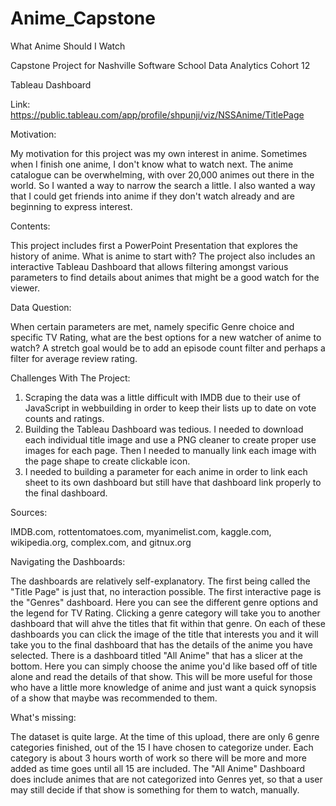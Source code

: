 # Anime_Capstone
What Anime Should I Watch

Capstone Project for Nashville Software School Data Analytics Cohort 12

Tableau Dashboard

Link: https://public.tableau.com/app/profile/shpunji/viz/NSSAnime/TitlePage

Motivation:

My motivation for this project was my own interest in anime. 
Sometimes when I finish one anime, I don't know what to watch next. The anime catalogue
can be overwhelming, with over 20,000 animes out there in the world. So I wanted a way
to narrow the search a little. I also wanted a way that I could get friends into anime 
if they don't watch already and are beginning to express interest.

Contents:

This project includes first a PowerPoint Presentation that explores the history of anime. What is anime to start with? The project also includes an interactive Tableau Dashboard that allows filtering amongst various parameters to find details about animes that might be a good watch for the viewer.

Data Question: 

When certain parameters are met, namely specific Genre choice and specific TV Rating, what are the best options for a new watcher of anime to watch? 
A stretch goal would be to add an episode count filter and perhaps a filter for average review rating.

Challenges With The Project:

1. Scraping the data was a little difficult with IMDB due to their use of JavaScript in webbuilding in order to keep their lists up to date on vote counts and ratings.
2. Building the Tableau Dashboard was tedious. I needed to download each individual title image and use a PNG cleaner to create proper use images for each page. Then I needed to manually link each image with the page shape to create clickable icon.
3. I needed to building a parameter for each anime in order to link each sheet to its own dashboard but still have that dashboard link properly to the final dashboard.

Sources: 

IMDB.com, rottentomatoes.com, myanimelist.com, kaggle.com, wikipedia.org, complex.com, and gitnux.org

Navigating the Dashboards:

The dashboards are relatively self-explanatory. The first being called the "Title Page" is just that, no interaction possible. 
The first interactive page is the "Genres" dashboard. Here you can see the different genre options and the legend for TV Rating. Clicking a genre category will take you to another dashboard that will ahve the titles that fit within that genre. On each of these dashboards you can click the image of the title that interests you and it will take you to the final dashboard that has the details of the anime you have selected.
There is a dashboard titled "All Anime" that has a slicer at the bottom. Here you can simply choose the anime you'd like based off of title alone and read the details of that show. This will be more useful for those who have a little more knowledge of anime and just want a quick synopsis of a show that maybe was recommended to them.

What's missing:

The dataset is quite large. At the time of this upload, there are only 6 genre categories finished, out of the 15 I have chosen to categorize under. Each category is about 3 hours worth of work so there will be more and more added as time goes until all 15 are included.
The "All Anime" Dashboard does include animes that are not categorized into Genres yet, so that a user may still decide if that show is something for them to watch, manually. 
